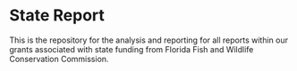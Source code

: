 # State Report
This is the repository for the analysis and reporting for all reports within our grants associated with state funding from Florida Fish and Wildlife Conservation Commission. 

